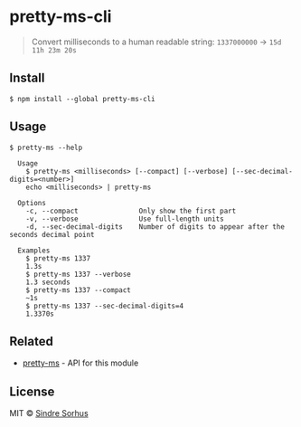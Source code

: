 # pretty-ms-cli

> Convert milliseconds to a human readable string: `1337000000` → `15d 11h 23m 20s`


## Install

```
$ npm install --global pretty-ms-cli
```


## Usage

```
$ pretty-ms --help

  Usage
    $ pretty-ms <milliseconds> [--compact] [--verbose] [--sec-decimal-digits=<number>]
    echo <milliseconds> | pretty-ms

  Options
    -c, --compact               Only show the first part
    -v, --verbose               Use full-length units
    -d, --sec-decimal-digits    Number of digits to appear after the seconds decimal point

  Examples
    $ pretty-ms 1337
    1.3s
    $ pretty-ms 1337 --verbose
    1.3 seconds
    $ pretty-ms 1337 --compact
    ~1s
    $ pretty-ms 1337 --sec-decimal-digits=4
    1.3370s
```


## Related

- [pretty-ms](https://github.com/sindresorhus/pretty-ms) - API for this module


## License

MIT © [Sindre Sorhus](http://sindresorhus.com)
